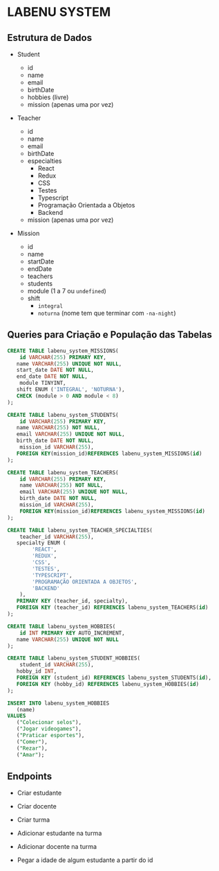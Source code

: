 # LABENU SYSTEM

## Estrutura de Dados

* Student
   * id
   * name 
   * email 
   * birthDate
   * hobbies         (livre)
   * mission         (apenas uma por vez)

* Teacher
   * id
   * name
   * email
   * birthDate
   * especialties
      * React
      * Redux
      * CSS
      * Testes
      * Typescript
      * Programação Orientada a Objetos 
      * Backend
   * mission         (apenas uma por vez)

* Mission
   * id
   * name
   * startDate 
   * endDate
   * teachers 
   * students 
   * module (1 a 7 ou `undefined`)
   * shift
      * `integral`
      * `noturna` (nome tem que terminar com `-na-night`)

## Queries para Criação e População das Tabelas

```sql 
CREATE TABLE labenu_system_MISSIONS(
	id VARCHAR(255) PRIMARY KEY,
   name VARCHAR(255) UNIQUE NOT NULL,
   start_date DATE NOT NULL,
   end_date DATE NOT NULL,
	module TINYINT,
   shift ENUM ('INTEGRAL', 'NOTURNA'),
   CHECK (module > 0 AND module < 8)
);
```
```sql 
CREATE TABLE labenu_system_STUDENTS(
	id VARCHAR(255) PRIMARY KEY,
   name VARCHAR(255) NOT NULL,
   email VARCHAR(255) UNIQUE NOT NULL,
   birth_date DATE NOT NULL,
	mission_id VARCHAR(255),
   FOREIGN KEY(mission_id)REFERENCES labenu_system_MISSIONS(id)
);
```
```sql 
CREATE TABLE labenu_system_TEACHERS(
	id VARCHAR(255) PRIMARY KEY,
    name VARCHAR(255) NOT NULL,
    email VARCHAR(255) UNIQUE NOT NULL,
    birth_date DATE NOT NULL,
	mission_id VARCHAR(255),
    FOREIGN KEY(mission_id)REFERENCES labenu_system_MISSIONS(id)
);
```
```sql 
CREATE TABLE labenu_system_TEACHER_SPECIALTIES(
	teacher_id VARCHAR(255),
   specialty ENUM (
		'REACT',
		'REDUX',
		'CSS',
		'TESTES',
		'TYPESCRIPT',
		'PROGRAMAÇÃO ORIENTADA A OBJETOS',
		'BACKEND'
	),
   PRIMARY KEY (teacher_id, specialty),
   FOREIGN KEY (teacher_id) REFERENCES labenu_system_TEACHERS(id)
);
```
```sql 
CREATE TABLE labenu_system_HOBBIES(
	id INT PRIMARY KEY AUTO_INCREMENT,
   name VARCHAR(255) UNIQUE NOT NULL
);

CREATE TABLE labenu_system_STUDENT_HOBBIES(
	student_id VARCHAR(255),
   hobby_id INT,
   FOREIGN KEY (student_id) REFERENCES labenu_system_STUDENTS(id),
   FOREIGN KEY (hobby_id) REFERENCES labenu_system_HOBBIES(id)
);
```
```sql
INSERT INTO labenu_system_HOBBIES 
   (name) 
VALUES 
   ("Colecionar selos"),
   ("Jogar videogames"),
   ("Praticar esportes"),
   ("Comer"),
   ("Rezar"),
   ("Amar");
```
## Endpoints 

* Criar estudante

* Criar docente

* Criar turma

* Adicionar estudante na turma

* Adicionar docente na turma

* Pegar a idade de algum estudante a partir do id
